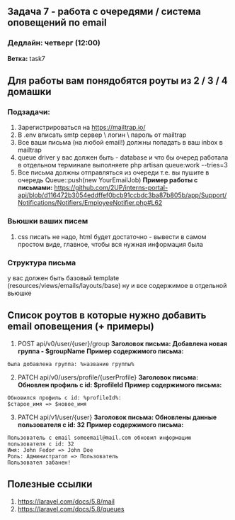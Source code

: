 ## Задача 7 - работа с очередями / система оповещений по email
### Дедлайн: четверг (12:00)

**Ветка:** task7

## Для работы вам понядобятся роуты из 2 / 3 / 4 домашки

### Подзадачи:
1.  Зарегистрироваться на https://mailtrap.io/
2.  В .env вписать smtp сервер \ логин \ пароль от mailtrap 
3.  Все ваши письма (на любой email!) должны попадать в ваш inbox в mailtrap
4.  queue driver у вас должен быть - database и что бы очеред работала в отдельном терминале выполняете php artisan queue:work --tries=3
5.  Все письма должны отправляться из очереди т.е. вы пушите в очередь Queue::push(new YourEmailJob)
**Пример работы с письмами:**
https://github.com/2UP/interns-portal-api/blob/d116472b3054eddffef0bcb91ccbdc3ba87b805b/app/Support/Notifications/Notifiers/EmployeeNotifier.php#L62

### Вьюшки ваших писем
1. css писать не надо, html будет достаточно - вывести в самом простом виде, главное, чтобы вся нужная информация была

### Структура письма
у вас должен быть базовый template (resources/views/emails/layouts/base) ну и все содержимое в отдельной вьюшке 

## Список роутов в которые нужно добавить email оповещения (+ примеры)
1. POST     api/v0/user/{user}/group
**Заголовок письма: Добавлена новая группа - $groupName**
**Пример содержимого письма:**
```
была добавлена группа: %название группы%
```

2. PATCH    api/v0/users/profile/{userProfile}
**Заголовок письма: Обновлен профиль с id: $profileId**
**Пример содержимого письма:**
```
Обновился профиль с id: %profileId%:
$старое_имя => $новое_имя
```

3. PATCH    api/v1/user/{user}
**Заголовок письма: Обновлены данные пользователя с id: 32**
**Пример содержимого письма:**
```
Пользователь с email someemail@mail.com обновил информацию пользователя с id: 32
Имя: John Fedor => John Doe
Роль: Администратоп => Пользователь
Пользовател забанен!
```
## Полезные ссылки
1. https://laravel.com/docs/5.8/mail
2. https://laravel.com/docs/5.8/queues

